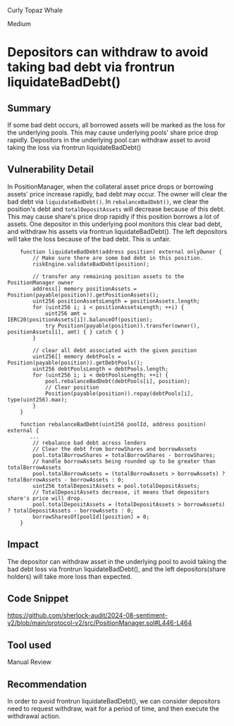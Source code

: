 Curly Topaz Whale

Medium

# Depositors can withdraw to avoid taking bad debt via frontrun liquidateBadDebt()

## Summary
If some bad debt occurs, all borrowed assets will be marked as the loss for the underlying pools. This may cause underlying pools' share price drop rapidly. Depositors in the underlying pool can withdraw asset to avoid taking the loss via frontrun liquidateBadDebt()

## Vulnerability Detail
In PositionManager, when the collateral asset price drops or borrowing assets' price increase rapidly, bad debt may occur. The owner will clear the bad debt via `liquidateBadDebt()`. 
In `rebalanceBadDebt()`, we clear the position's debt and `totalDepositAssets` will decrease because of this debt. This may cause share's price drop rapidly if this position borrows a lot of assets. One depositor in this underlying pool monitors this clear bad debt, and withdraw his assets via frontrun liquidateBadDebt(). The left depositors will take the loss because of the bad debt. This is unfair.

```solidity
    function liquidateBadDebt(address position) external onlyOwner {
        // Make sure there are some bad debt in this position.
        riskEngine.validateBadDebt(position);

        // transfer any remaining position assets to the PositionManager owner
        address[] memory positionAssets = Position(payable(position)).getPositionAssets();
        uint256 positionAssetsLength = positionAssets.length;
        for (uint256 i; i < positionAssetsLength; ++i) {
            uint256 amt = IERC20(positionAssets[i]).balanceOf(position);
            try Position(payable(position)).transfer(owner(), positionAssets[i], amt) { } catch { }
        }

        // clear all debt associated with the given position
        uint256[] memory debtPools = Position(payable(position)).getDebtPools();
        uint256 debtPoolsLength = debtPools.length;
        for (uint256 i; i < debtPoolsLength; ++i) {
            pool.rebalanceBadDebt(debtPools[i], position);
            // Clear position
            Position(payable(position)).repay(debtPools[i], type(uint256).max);
        }
    }
```
```solidity
    function rebalanceBadDebt(uint256 poolId, address position) external {
       ...
        // rebalance bad debt across lenders
        // Clear the debt from borrowShares and borrowAssets
        pool.totalBorrowShares = totalBorrowShares - borrowShares;
        // handle borrowAssets being rounded up to be greater than totalBorrowAssets
        pool.totalBorrowAssets = (totalBorrowAssets > borrowAssets) ? totalBorrowAssets - borrowAssets : 0;
        uint256 totalDepositAssets = pool.totalDepositAssets;
        // TotalDepositAssets decrease, it means that depositors share's price will drop.
        pool.totalDepositAssets = (totalDepositAssets > borrowAssets) ? totalDepositAssets - borrowAssets : 0;
        borrowSharesOf[poolId][position] = 0;
    }
```
## Impact
The depositor can withdraw asset in the underlying pool to avoid taking the bad debt loss via frontrun liquidateBadDebt(), and the left depositors(share holders) will take more loss than expected.

## Code Snippet
https://github.com/sherlock-audit/2024-08-sentiment-v2/blob/main/protocol-v2/src/PositionManager.sol#L446-L464

## Tool used

Manual Review

## Recommendation
In order to avoid frontrun liquidateBadDebt(), we can consider depositors need to request withdraw, wait for a period of time, and then execute the withdrawal action.